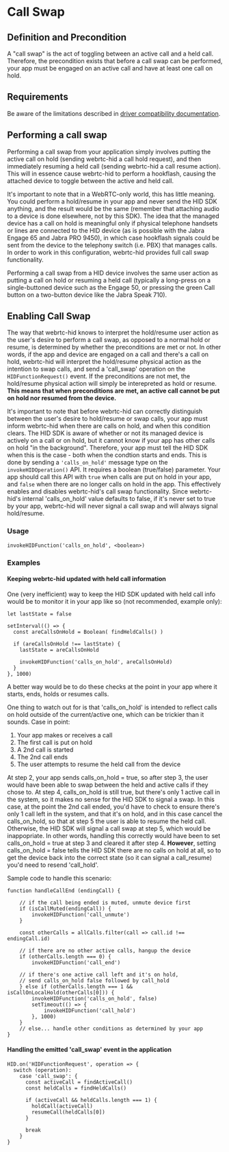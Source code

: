 # Call Swap

## Definition and Precondition
A "call swap" is the act of toggling between an active call and a held call. Therefore, the precondition exists that before a call swap can be performed, your app must be engaged on an active call and have at least one call on hold.

## Requirements
Be aware of the limitations described in [driver compatibility documentation](./compatibility.md).

## Performing a call swap
Performing a call swap from your application simply involves putting the active call on hold (sending webrtc-hid a call hold request), and then immediately resuming a held call (sending webrtc-hid a call resume action). This will in essence cause webrtc-hid to perform a hookflash, causing the attached device to toggle between the active and held call.

It's important to note that in a WebRTC-only world, this has little meaning. You could perform a hold/resume in your app and never send the HID SDK anything, and the result would be the same (remember that attaching audio to a device is done elsewhere, not by this SDK). The idea that the managed device has a call on hold is meaningful only if physical telephone handsets or lines are connected to the HID device (as is possible with the Jabra Engage 65 and Jabra PRO 9450), in which case hookflash signals could be sent from the device to the telephony switch (i.e. PBX) that manages calls. In order to work in this configuration, webrtc-hid provides full call swap functionality.

Performing a call swap from a HID device involves the same user action as putting a call on hold or resuming a held call (typically a long-press on a single-buttoned device such as the Engage 50, or pressing the green Call button on a two-button device like the Jabra Speak 710). 

## Enabling Call Swap
The way that webrtc-hid knows to interpret the hold/resume user action as the user's desire to perform a call swap, as opposed to a normal hold or resume, is determined by whether the preconditions are met or not. In other words, if the app and device are engaged on a call and there's a call on hold, webrtc-hid will interpret the hold/resume physical action as the intention to swap calls, and send a 'call_swap' operation on the `HIDFunctionRequest()` event. If the preconditions are not met, the hold/resume physical action will simply be interepreted as hold or resume. **This means that when preconditions are met, an active call cannot be put on hold nor resumed from the device.**

It's important to note that before webrtc-hid can correctly distinguish between the user's desire to hold/resume or swap calls, your app must inform webrtc-hid when there are calls on hold, and when this condition clears. The HID SDK is aware of whether or not its managed device is actively on a call or on hold, but it cannot know if your app has other calls on hold "in the background". Therefore, your app must tell the HID SDK when this is the case - both when the condtion starts and ends.  This is done by sending a `'calls_on_hold'` message type on the `invokeHIDOperation()` API. It requires a boolean (true/false) parameter. Your app should call this API with `true` when calls are put on hold in your app, and `false` when there are no longer calls on hold in the app. This effectively enables and disables webrtc-hid's call swap functionality. Since webrtc-hid's internal 'calls_on_hold' value defaults to false, if it's never set to true by your app, webrtc-hid will never signal a call swap and will always signal hold/resume.

### Usage
```
invokeHIDFunction('calls_on_hold', <boolean>)
```

### Examples

#### Keeping webrtc-hid updated with held call information
One (very inefficient) way to keep the HID SDK updated with held call info would be to monitor it in your app like so (not recommended, example only):

```
let lastState = false

setInterval(() => {
  const areCallsOnHold = Boolean( findHeldCalls() )

  if (areCallsOnHold !== lastState) {
    lastState = areCallsOnHold

    invokeHIDFunction('calls_on_hold', areCallsOnHold)
  }
}, 1000)
```

A better way would be to do these checks at the point in your app where it starts, ends, holds or resumes calls.

One thing to watch out for is that 'calls_on_hold' is intended to reflect calls on hold outside of the current/active one, which can be trickier than it sounds. Case in point:
1. Your app makes or receives a call
2. The first call is put on hold
3. A 2nd call is started
4. The 2nd call ends
5. The user attempts to resume the held call from the device

At step 2, your app sends calls_on_hold = true, so after step 3, the user would have been able to swap between the held and active calls if they chose to.
At step 4, calls_on_hold is still true, but there's only 1 active call in the system, so it makes no sense for the HID SDK to signal a swap. In this case, at the point the 2nd call ended, you'd have to check to ensure there's only 1 call left in the system, and that it's on hold, and in this case cancel the calls_on_hold, so that at step 5 the user is able to resume the held call. Otherwise, the HID SDK will signal a call swap at step 5, which would be inappopriate. In other words, handling this correctly would have been to set calls_on_hold = true at step 3 and cleared it after step 4. **However**, setting calls_on_hold = false tells the HID SDK there are no calls on hold at all, so to get the device back into the correct state (so it can signal a call_resume) you'd need to resend 'call_hold'.

Sample code to handle this scenario:
```
function handleCallEnd (endingCall) {

    // if the call being ended is muted, unmute device first
    if (isCallMuted(endingCall)) {
        invokeHIDFunction('call_unmute')
    }

    const otherCalls = allCalls.filter(call => call.id !== endingCall.id)

    // if there are no other active calls, hangup the device
    if (otherCalls.length === 0) {
        invokeHIDFunction('call_end')

    // if there's one active call left and it's on hold,
    // send calls_on_hold false followed by call_hold
    } else if (otherCalls.length === 1 && isCallOnLocalHold(otherCalls[0])) {
        invokeHIDFunction('calls_on_hold', false)
        setTimeout(() => {
            invokeHIDFunction('call_hold')
        }, 1000)
    }
    // else... handle other conditions as determined by your app
}
```

#### Handling the emitted 'call_swap' event in the application
```
HID.on('HIDFunctionRequest', operation => {
  switch (operation):
    case 'call_swap': {
      const activeCall = findActiveCall()
      const heldCalls = findHeldCalls()

      if (activeCall && heldCalls.length === 1) {
        holdCall(activeCall)
        resumeCall(heldCalls[0])
      }

      break
    }
}
```